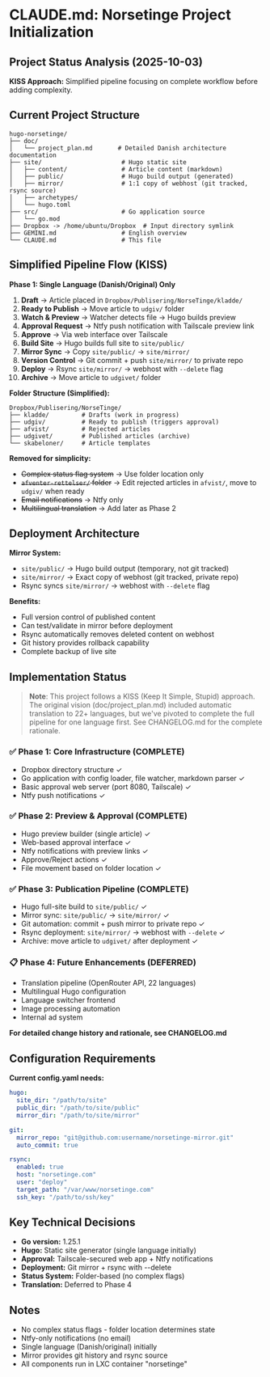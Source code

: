 # CLAUDE.md: Norsetinge Project Initialization

## Project Status Analysis (2025-10-03)

**KISS Approach:** Simplified pipeline focusing on complete workflow before adding complexity.

## Current Project Structure

```
hugo-norsetinge/
├── doc/
│   └── project_plan.md       # Detailed Danish architecture documentation
├── site/                      # Hugo static site
│   ├── content/               # Article content (markdown)
│   ├── public/                # Hugo build output (generated)
│   ├── mirror/                # 1:1 copy of webhost (git tracked, rsync source)
│   ├── archetypes/
│   └── hugo.toml
├── src/                       # Go application source
│   └── go.mod
├── Dropbox -> /home/ubuntu/Dropbox  # Input directory symlink
├── GEMINI.md                  # English overview
└── CLAUDE.md                  # This file
```

## Simplified Pipeline Flow (KISS)

**Phase 1: Single Language (Danish/Original) Only**

1. **Draft** → Article placed in `Dropbox/Publisering/NorseTinge/kladde/`
2. **Ready to Publish** → Move article to `udgiv/` folder
3. **Watch & Preview** → Watcher detects file → Hugo builds preview
4. **Approval Request** → Ntfy push notification with Tailscale preview link
5. **Approve** → Via web interface over Tailscale
6. **Build Site** → Hugo builds full site to `site/public/`
7. **Mirror Sync** → Copy `site/public/` → `site/mirror/`
8. **Version Control** → Git commit + push `site/mirror/` to private repo
9. **Deploy** → Rsync `site/mirror/` → webhost with `--delete` flag
10. **Archive** → Move article to `udgivet/` folder

**Folder Structure (Simplified):**
```
Dropbox/Publisering/NorseTinge/
├── kladde/         # Drafts (work in progress)
├── udgiv/          # Ready to publish (triggers approval)
├── afvist/         # Rejected articles
├── udgivet/        # Published articles (archive)
└── skabeloner/     # Article templates
```

**Removed for simplicity:**
- ~~Complex status flag system~~ → Use folder location only
- ~~`afventer-rettelser/` folder~~ → Edit rejected articles in `afvist/`, move to `udgiv/` when ready
- ~~Email notifications~~ → Ntfy only
- ~~Multilingual translation~~ → Add later as Phase 2

## Deployment Architecture

**Mirror System:**
- `site/public/` → Hugo build output (temporary, not git tracked)
- `site/mirror/` → Exact copy of webhost (git tracked, private repo)
- Rsync syncs `site/mirror/` → webhost with `--delete` flag

**Benefits:**
- Full version control of published content
- Can test/validate in mirror before deployment
- Rsync automatically removes deleted content on webhost
- Git history provides rollback capability
- Complete backup of live site

## Implementation Status

> **Note**: This project follows a KISS (Keep It Simple, Stupid) approach. The original vision (doc/project_plan.md) included automatic translation to 22+ languages, but we've pivoted to complete the full pipeline for one language first. See CHANGELOG.md for the complete rationale.

### ✅ Phase 1: Core Infrastructure (COMPLETE)
- Dropbox directory structure ✓
- Go application with config loader, file watcher, markdown parser ✓
- Basic approval web server (port 8080, Tailscale) ✓
- Ntfy push notifications ✓

### ✅ Phase 2: Preview & Approval (COMPLETE)
- Hugo preview builder (single article) ✓
- Web-based approval interface ✓
- Ntfy notifications with preview links ✓
- Approve/Reject actions ✓
- File movement based on folder location ✓

### ✅ Phase 3: Publication Pipeline (COMPLETE)
- Hugo full-site build to `site/public/` ✓
- Mirror sync: `site/public/` → `site/mirror/` ✓
- Git automation: commit + push mirror to private repo ✓
- Rsync deployment: `site/mirror/` → webhost with `--delete` ✓
- Archive: move article to `udgivet/` after deployment ✓

### 📋 Phase 4: Future Enhancements (DEFERRED)
- Translation pipeline (OpenRouter API, 22 languages)
- Multilingual Hugo configuration
- Language switcher frontend
- Image processing automation
- Internal ad system

**For detailed change history and rationale, see CHANGELOG.md**

## Configuration Requirements

**Current config.yaml needs:**
```yaml
hugo:
  site_dir: "/path/to/site"
  public_dir: "/path/to/site/public"
  mirror_dir: "/path/to/site/mirror"

git:
  mirror_repo: "git@github.com:username/norsetinge-mirror.git"
  auto_commit: true

rsync:
  enabled: true
  host: "norsetinge.com"
  user: "deploy"
  target_path: "/var/www/norsetinge.com"
  ssh_key: "/path/to/ssh/key"
```

## Key Technical Decisions

- **Go version:** 1.25.1
- **Hugo:** Static site generator (single language initially)
- **Approval:** Tailscale-secured web app + Ntfy notifications
- **Deployment:** Git mirror + rsync with --delete
- **Status System:** Folder-based (no complex flags)
- **Translation:** Deferred to Phase 4

## Notes

- No complex status flags - folder location determines state
- Ntfy-only notifications (no email)
- Single language (Danish/original) initially
- Mirror provides git history and rsync source
- All components run in LXC container "norsetinge"

